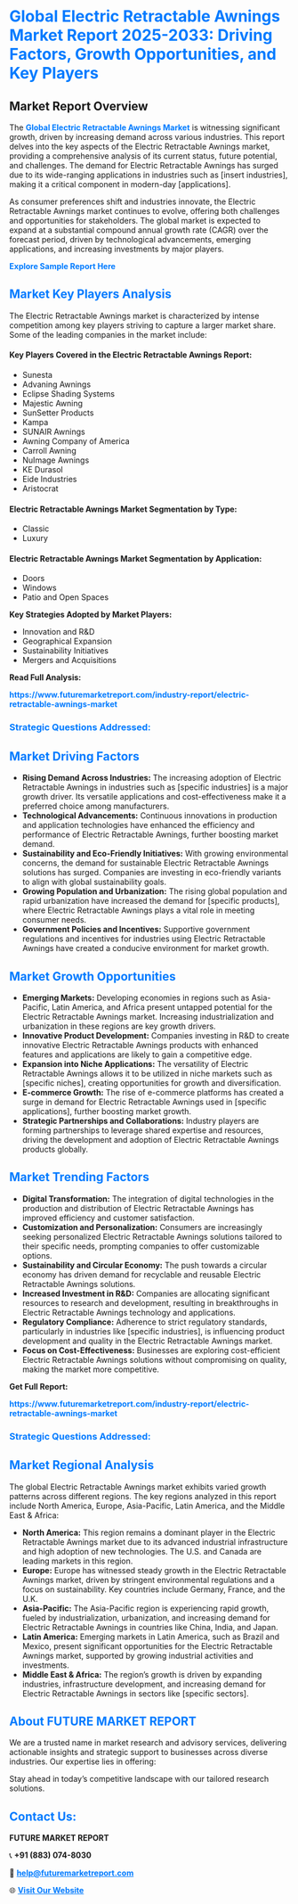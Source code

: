 <h1 style="color: #007BFF;">Global Electric Retractable Awnings Market Report 2025-2033: Driving Factors, Growth Opportunities, and Key Players</h1>

<section id="overview">
<h2>Market Report Overview</h2>
<p>The <a href="https://www.futuremarketreport.com/industry-report/electric-retractable-awnings-market" style="color: #007BFF; text-decoration: none;"><strong>Global Electric Retractable Awnings Market</strong></a> is witnessing significant growth, driven by increasing demand across various industries. This report delves into the key aspects of the Electric Retractable Awnings market, providing a comprehensive analysis of its current status, future potential, and challenges. The demand for Electric Retractable Awnings has surged due to its wide-ranging applications in industries such as [insert industries], making it a critical component in modern-day [applications].</p>
<p>As consumer preferences shift and industries innovate, the Electric Retractable Awnings market continues to evolve, offering both challenges and opportunities for stakeholders. The global market is expected to expand at a substantial compound annual growth rate (CAGR) over the forecast period, driven by technological advancements, emerging applications, and increasing investments by major players.</p>
</section>

<section id="overview">
<p><a href="https://www.futuremarketreport.com/request-sample/reportId=87428" style="color: #007BFF; text-decoration: none;"><strong>Explore Sample Report Here</strong></a></p>
</section>

<section id="key-players">
<h2 style="color: #007BFF;">Market Key Players Analysis</h2>
<p>The Electric Retractable Awnings market is characterized by intense competition among key players striving to capture a larger market share. Some of the leading companies in the market include:</p>
<h4>Key Players Covered in the Electric Retractable Awnings Report:</h4>
<ul><li>Sunesta</li><li>Advaning Awnings</li><li>Eclipse Shading Systems</li><li>Majestic Awning</li><li>SunSetter Products</li><li>Kampa</li><li>SUNAIR Awnings</li><li>Awning Company of America</li><li>Carroll Awning</li><li>NuImage Awnings</li><li>KE Durasol</li><li>Eide Industries</li><li>Aristocrat</li></ul>
<h4>Electric Retractable Awnings Market Segmentation by Type:</h4>
<ul><li>Classic</li><li>Luxury</li></ul>

<h4>Electric Retractable Awnings Market Segmentation by Application:</h4>
<ul><li>Doors</li><li>Windows</li><li>Patio and Open Spaces</li></ul>
<p><strong>Key Strategies Adopted by Market Players:</strong></p>
<ul>
<li>Innovation and R&D</li>
<li>Geographical Expansion</li>
<li>Sustainability Initiatives</li>
<li>Mergers and Acquisitions</li>
</ul>
</section>

<section>
<p><strong>Read Full Analysis: </strong></p><a href="https://www.futuremarketreport.com/industry-report/electric-retractable-awnings-market" style="color: #007BFF; text-decoration: none;"><strong>https://www.futuremarketreport.com/industry-report/electric-retractable-awnings-market</strong></a>
<h3 style="color: #007BFF;">Strategic Questions Addressed:</h3>
</section>

<section id="driving-factors">
<h2 style="color: #007BFF;">Market Driving Factors</h2>
<ul>
<li><strong>Rising Demand Across Industries:</strong> The increasing adoption of Electric Retractable Awnings in industries such as [specific industries] is a major growth driver. Its versatile applications and cost-effectiveness make it a preferred choice among manufacturers.</li>
<li><strong>Technological Advancements:</strong> Continuous innovations in production and application technologies have enhanced the efficiency and performance of Electric Retractable Awnings, further boosting market demand.</li>
<li><strong>Sustainability and Eco-Friendly Initiatives:</strong> With growing environmental concerns, the demand for sustainable Electric Retractable Awnings solutions has surged. Companies are investing in eco-friendly variants to align with global sustainability goals.</li>
<li><strong>Growing Population and Urbanization:</strong> The rising global population and rapid urbanization have increased the demand for [specific products], where Electric Retractable Awnings plays a vital role in meeting consumer needs.</li>
<li><strong>Government Policies and Incentives:</strong> Supportive government regulations and incentives for industries using Electric Retractable Awnings have created a conducive environment for market growth.</li>
</ul>
</section>

<section id="growth-opportunities">
<h2 style="color: #007BFF;">Market Growth Opportunities</h2>
<ul>
<li><strong>Emerging Markets:</strong> Developing economies in regions such as Asia-Pacific, Latin America, and Africa present untapped potential for the Electric Retractable Awnings market. Increasing industrialization and urbanization in these regions are key growth drivers.</li>
<li><strong>Innovative Product Development:</strong> Companies investing in R&D to create innovative Electric Retractable Awnings products with enhanced features and applications are likely to gain a competitive edge.</li>
<li><strong>Expansion into Niche Applications:</strong> The versatility of Electric Retractable Awnings allows it to be utilized in niche markets such as [specific niches], creating opportunities for growth and diversification.</li>
<li><strong>E-commerce Growth:</strong> The rise of e-commerce platforms has created a surge in demand for Electric Retractable Awnings used in [specific applications], further boosting market growth.</li>
<li><strong>Strategic Partnerships and Collaborations:</strong> Industry players are forming partnerships to leverage shared expertise and resources, driving the development and adoption of Electric Retractable Awnings products globally.</li>
</ul>
</section>

<section id="trending-factors">
<h2 style="color: #007BFF;">Market Trending Factors</h2>
<ul>
<li><strong>Digital Transformation:</strong> The integration of digital technologies in the production and distribution of Electric Retractable Awnings has improved efficiency and customer satisfaction.</li>
<li><strong>Customization and Personalization:</strong> Consumers are increasingly seeking personalized Electric Retractable Awnings solutions tailored to their specific needs, prompting companies to offer customizable options.</li>
<li><strong>Sustainability and Circular Economy:</strong> The push towards a circular economy has driven demand for recyclable and reusable Electric Retractable Awnings solutions.</li>
<li><strong>Increased Investment in R&D:</strong> Companies are allocating significant resources to research and development, resulting in breakthroughs in Electric Retractable Awnings technology and applications.</li>
<li><strong>Regulatory Compliance:</strong> Adherence to strict regulatory standards, particularly in industries like [specific industries], is influencing product development and quality in the Electric Retractable Awnings market.</li>
<li><strong>Focus on Cost-Effectiveness:</strong> Businesses are exploring cost-efficient Electric Retractable Awnings solutions without compromising on quality, making the market more competitive.</li>
</ul>
</section>

<section>
<p><strong>Get Full Report: </strong></p><a href="https://www.futuremarketreport.com/industry-report/electric-retractable-awnings-market" style="color: #007BFF; text-decoration: none;"><strong>https://www.futuremarketreport.com/industry-report/electric-retractable-awnings-market</strong></a>
<h3 style="color: #007BFF;">Strategic Questions Addressed:</h3>
</section>


<section id="regional-analysis">
<h2 style="color: #007BFF;">Market Regional Analysis</h2>
<p>The global Electric Retractable Awnings market exhibits varied growth patterns across different regions. The key regions analyzed in this report include North America, Europe, Asia-Pacific, Latin America, and the Middle East & Africa:</p>
<ul>
<li><strong>North America:</strong> This region remains a dominant player in the Electric Retractable Awnings market due to its advanced industrial infrastructure and high adoption of new technologies. The U.S. and Canada are leading markets in this region.</li>
<li><strong>Europe:</strong> Europe has witnessed steady growth in the Electric Retractable Awnings market, driven by stringent environmental regulations and a focus on sustainability. Key countries include Germany, France, and the U.K.</li>
<li><strong>Asia-Pacific:</strong> The Asia-Pacific region is experiencing rapid growth, fueled by industrialization, urbanization, and increasing demand for Electric Retractable Awnings in countries like China, India, and Japan.</li>
<li><strong>Latin America:</strong> Emerging markets in Latin America, such as Brazil and Mexico, present significant opportunities for the Electric Retractable Awnings market, supported by growing industrial activities and investments.</li>
<li><strong>Middle East & Africa:</strong> The region’s growth is driven by expanding industries, infrastructure development, and increasing demand for Electric Retractable Awnings in sectors like [specific sectors].</li>
</ul>
</section>

<footer>
<h2 style="color: #007BFF;">About FUTURE MARKET REPORT</h2>
<p>We are a trusted name in market research and advisory services, delivering actionable insights and strategic support to businesses across diverse industries. Our expertise lies in offering:</p>

<p>Stay ahead in today’s competitive landscape with our tailored research solutions.</p>

<h2 style="color: #007BFF;">Contact Us:</h2>
<p><strong>FUTURE MARKET REPORT</strong></p>
<p>📞 <strong>+91 (883) 074-8030</strong></p>
<p>📧 <strong><a href="mailto:help@futuremarketreport.com" style="color: #007BFF;">help@futuremarketreport.com</a></strong></p>
<p>🌐 <strong><a href="https://www.futuremarketreport.com/" style="color: #007BFF;">Visit Our Website</a></strong></p>
</footer>